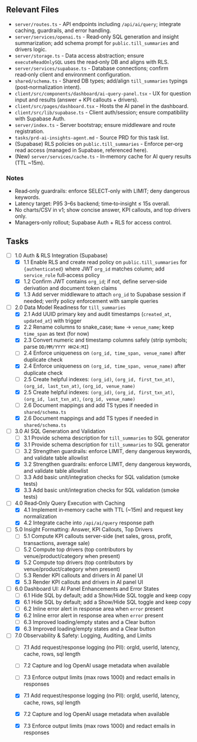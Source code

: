 ## Relevant Files

- `server/routes.ts` - API endpoints including `/api/ai/query`; integrate caching, guardrails, and error handling.
- `server/services/openai.ts` - Read‑only SQL generation and insight summarization; add schema prompt for `public.till_summaries` and drivers logic.
- `server/storage.ts` - Data access abstraction; ensure `executeReadOnlySQL` uses the read‑only DB and aligns with RLS.
- `server/services/supabase.ts` - Database connections; confirm read‑only client and environment configuration.
- `shared/schema.ts` - Shared DB types; add/align `till_summaries` typings (post‑normalization intent).
- `client/src/components/dashboard/ai-query-panel.tsx` - UX for question input and results (answer + KPI callouts + drivers).
- `client/src/pages/dashboard.tsx` - Hosts the AI panel in the dashboard.
- `client/src/lib/supabase.ts` - Client auth/session; ensure compatibility with Supabase Auth.
- `server/index.ts` - Server bootstrap; ensure middleware and route registration.
- `tasks/prd-ai-insights-agent.md` - Source PRD for this task list.
- (Supabase) RLS policies on `public.till_summaries` - Enforce per‑org read access (managed in Supabase, referenced here).
- (New) `server/services/cache.ts` - In‑memory cache for AI query results (TTL ~15m).

### Notes

- Read‑only guardrails: enforce SELECT‑only with LIMIT; deny dangerous keywords.
- Latency target: P95 3–6s backend; time‑to‑insight ≤ 15s overall.
- No charts/CSV in v1; show concise answer, KPI callouts, and top drivers only.
- Managers‑only rollout; Supabase Auth + RLS for access control.

## Tasks

- [ ] 1.0 Auth & RLS Integration (Supabase)
  - [x] 1.1 Enable RLS and create read policy on `public.till_summaries` for `{authenticated}` where JWT `org_id` matches column; add `service_role` full‑access policy
  - [x] 1.2 Confirm JWT contains `org_id`; if not, define server‑side derivation and document token claims
  - [x] 1.3 Add server middleware to attach `org_id` to Supabase session if needed; verify policy enforcement with sample queries
- [ ] 2.0 Data Model Readiness for `till_summaries`
  - [x] 2.1 Add UUID primary key and audit timestamps (`created_at`, `updated_at`) with trigger
  - [x] 2.2 Rename columns to snake_case; `Name` → `venue_name`; keep `time_span` as text (for now)
  - [x] 2.3 Convert numeric and timestamp columns safely (strip symbols; parse `DD/MM/YYYY HH24:MI`)
  - [ ] 2.4 Enforce uniqueness on `(org_id, time_span, venue_name)` after duplicate check
  - [x] 2.4 Enforce uniqueness on `(org_id, time_span, venue_name)` after duplicate check
  - [ ] 2.5 Create helpful indexes: `(org_id)`, `(org_id, first_txn_at)`, `(org_id, last_txn_at)`, `(org_id, venue_name)`
  - [x] 2.5 Create helpful indexes: `(org_id)`, `(org_id, first_txn_at)`, `(org_id, last_txn_at)`, `(org_id, venue_name)`
  - [ ] 2.6 Document mappings and add TS types if needed in `shared/schema.ts`
  - [x] 2.6 Document mappings and add TS types if needed in `shared/schema.ts`
- [ ] 3.0 AI SQL Generation and Validation
  - [ ] 3.1 Provide schema description for `till_summaries` to SQL generator
  - [x] 3.1 Provide schema description for `till_summaries` to SQL generator
  - [ ] 3.2 Strengthen guardrails: enforce LIMIT, deny dangerous keywords, and validate table allowlist
  - [x] 3.2 Strengthen guardrails: enforce LIMIT, deny dangerous keywords, and validate table allowlist
  - [ ] 3.3 Add basic unit/integration checks for SQL validation (smoke tests)
  - [x] 3.3 Add basic unit/integration checks for SQL validation (smoke tests)
- [ ] 4.0 Read‑Only Query Execution with Caching
  - [x] 4.1 Implement in‑memory cache with TTL (~15m) and request key normalization
  - [x] 4.2 Integrate cache into `/api/ai/query` response path
- [ ] 5.0 Insight Formatting: Answer, KPI Callouts, Top Drivers
  - [ ] 5.1 Compute KPI callouts server-side (net sales, gross, profit, transactions, average sale)
  - [ ] 5.2 Compute top drivers (top contributors by venue/product/category when present)
  - [x] 5.2 Compute top drivers (top contributors by venue/product/category when present)
  - [ ] 5.3 Render KPI callouts and drivers in AI panel UI
  - [x] 5.3 Render KPI callouts and drivers in AI panel UI
- [ ] 6.0 Dashboard UI: AI Panel Enhancements and Error States
  - [ ] 6.1 Hide SQL by default; add a Show/Hide SQL toggle and keep copy
  - [x] 6.1 Hide SQL by default; add a Show/Hide SQL toggle and keep copy
  - [ ] 6.2 Inline error alert in response area when `error` present
  - [x] 6.2 Inline error alert in response area when `error` present
  - [ ] 6.3 Improved loading/empty states and a Clear button
  - [x] 6.3 Improved loading/empty states and a Clear button
- [ ] 7.0 Observability & Safety: Logging, Auditing, and Limits
  - [ ] 7.1 Add request/response logging (no PII): orgId, userId, latency, cache, rows, sql length
  - [ ] 7.2 Capture and log OpenAI usage metadata when available
  - [ ] 7.3 Enforce output limits (max rows 1000) and redact emails in responses
  - [x] 7.1 Add request/response logging (no PII): orgId, userId, latency, cache, rows, sql length
  - [x] 7.2 Capture and log OpenAI usage metadata when available
  - [x] 7.3 Enforce output limits (max rows 1000) and redact emails in responses


